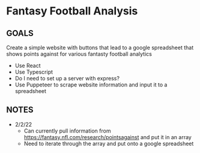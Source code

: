# Fantasy Football Analysis

## GOALS
Create a simple website with buttons that lead to a google spreadsheet that shows points against for various fantasty football analytics
- Use React
- Use Typescript
- Do I need to set up a server with express?
- Use Puppeteer to scrape website information and input it to a spreadsheet

## NOTES
- 2/2/22
    - Can currently pull information from https://fantasy.nfl.com/research/pointsagainst and put it in an array
    - Need to iterate through the array and put onto a google spreadsheet